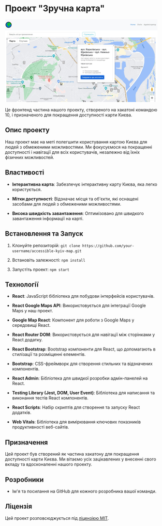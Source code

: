 # Проект "Зручна карта"

![Task Manager](/public/screenshot.jpg)

Це фронтенд частина нашого проекту, створеного на хакатоні командою 10, і призначеного для покращення доступності карти Києва.

## Опис проекту

Наш проект має на меті полегшити користування картою Києва для людей з обмеженими можливостями. Ми фокусуємося на покращенні доступності і навігації для всіх користувачів, незалежно від їхніх фізичних можливостей.

## Властивості

- **Інтерактивна карта**: Забезпечує інтерактивну карту Києва, яка легко користується.

- **Мітки доступності**: Відзначає місця та об'єкти, які оснащені засобами для людей з обмеженими можливостями.

- **Висока швидкість завантаження**: Оптимізовано для швидкого завантаження інформації на карті.

## Встановлення та Запуск

1. Клонуйте репозиторій: `git clone https://github.com/your-username/accessible-kyiv-map.git`

2. Встановіть залежності: `npm install`

3. Запустіть проект: `npm start`

## Технології

- **React**: JavaScript бібліотека для побудови інтерфейсів користувачів.

- **React Google Maps API**: Використовується для інтеграції Google Maps у наш проект.

- **Google Map React**: Компонент для роботи з Google Maps у середовищі React.

- **React Router DOM**: Використовується для навігації між сторінками у React додатку.

- **React Bootstrap**: Bootstrap компоненти для React, що допомагають в стилізації та розміщенні елементів.

- **Bootstrap**: CSS-фреймворк для створення стильних та відзначених компонентів.

- **React Admin**: Бібліотека для швидкої розробки адмін-панелей на React.

- **Testing Library (Jest, DOM, User Event)**: Бібліотека для написання та виконання тестів React компонентів.

- **React Scripts**: Набір скриптів для створення та запуску React додатків.

- **Web Vitals**: Бібліотека для вимірювання ключових показників продуктивності веб-сайтів.

## Призначення

Цей проект був створений як частина хакатону для покращення доступності карти Києва. Ми вітаємо усіх зацікавлених у внесенні свого вкладу та вдосконаленні нашого проекту.

## Розробники

- Ім'я та посилання на GitHub для кожного розробника вашої команди.

## Ліцензія

Цей проект розповсюджується під [ліцензією MIT](LICENSE).
